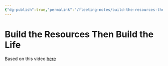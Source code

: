 ```yaml
---
{"dg-publish":true,"permalink":"/fleeting-notes/build-the-resources-then-build-the-life/","noteIcon":"2"}
---
```


# Build the Resources Then Build the Life

Based on this video [here](https://youtu.be/nN7K0Rhi4Ws)